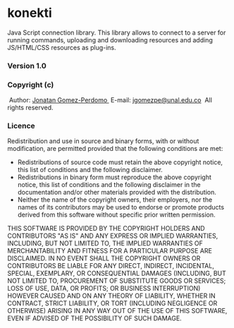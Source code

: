 # konekti
Java Script connection library. This library allows to connect to a server for running commands, uploading and downloading resources and adding JS/HTML/CSS resources as plug-ins. 
<h3>Version 1.0</h3>
<h3>Copyright (c)</h3>
&nbsp;Author: <A HREF="https://disi.unal.edu.co/~jgomezpe/"> Jonatan Gomez-Perdomo </A>
&nbsp;E-mail: <A HREF="mailto:jgomezpe@unal.edu.co">jgomezpe@unal.edu.co</A>
&nbsp;All rights reserved.

<h3>Licence</h3>
Redistribution and use in source and binary forms, with or without	modification, are permitted provided that the following conditions are met:

<ul>
	<li> Redistributions of source code must retain the above copyright notice,
			this list of conditions and the following disclaimer.</li>
	<li> Redistributions in binary form must reproduce the above copyright notice,
			this list of conditions and the following disclaimer in the documentation
			and/or other materials provided with the distribution.</li>
	<li> Neither the name of the copyright owners, their employers, nor the
			names of its contributors may be used to endorse or promote products
			derived from this software without specific prior written permission.</li>
</ul>

THIS SOFTWARE IS PROVIDED BY THE COPYRIGHT HOLDERS AND CONTRIBUTORS "AS IS"
		AND ANY EXPRESS OR IMPLIED WARRANTIES, INCLUDING, BUT NOT LIMITED TO, THE
		IMPLIED WARRANTIES OF MERCHANTABILITY AND FITNESS FOR A PARTICULAR PURPOSE ARE
		DISCLAIMED.  IN NO EVENT SHALL THE COPYRIGHT OWNERS OR CONTRIBUTORS BE
		LIABLE FOR ANY DIRECT, INDIRECT, INCIDENTAL, SPECIAL, EXEMPLARY, OR
		CONSEQUENTIAL DAMAGES (INCLUDING, BUT NOT LIMITED TO, PROCUREMENT OF
		SUBSTITUTE GOODS OR SERVICES; LOSS OF USE, DATA, OR PROFITS; OR BUSINESS INTERRUPTION)
		HOWEVER CAUSED AND ON ANY THEORY OF LIABILITY, WHETHER IN CONTRACT, STRICT LIABILITY,
		OR TORT (INCLUDING NEGLIGENCE OR OTHERWISE) ARISING IN ANY WAY OUT OF THE USE OF 
		THIS SOFTWARE, EVEN IF ADVISED OF THE POSSIBILITY OF SUCH DAMAGE.

